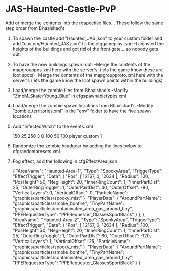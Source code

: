 # JAS-Haunted-Castle-PvP

Add or merge the contents into the respective files... These follow the same step order from Bhaalshad's

  1) To spawn the castle add "Haunted_JAS.json" to your custom folder and add "custom/Haunted_JAS.json" to the cfggameplay.json
      -I adjusted the heights of the buildings and got rid of the front gate... so nobody gets out.
     
  2) To have the new buildings spawn loot:
     -Merge the contents of the mapgrouppos.xml here with the server's. (lets the game know these are loot spots)
     -Merge the contents of the mapgroupproto.xml here with the server's (lets the game know the loot spawn points within the buildings)
     
  3) Load/merge the zombie files from Bhaalshad's
      -Modify "ZmbM_SkaterYoung_Blue" in cfgspawnabletypes.xml

        <type name="ZmbM_SkaterYoung_Blue">
        		<attachments preset="ZombieWitchHats" />
        		<attachments><item name="CrookedNose" /></attachments>
        		<attachments><item name="HighCapacityVest_Black" /></attachments>
        		<attachments><item name="BomberJacket_Black" /></attachments>
        		<attachments><item name="CargoPants_Black" /></attachments>
        		<cargo chance="0.25"><item name="TetracyclineAntibiotics" /></cargo>
        		<cargo chance="0.25"><item name="EasterEgg" /></cargo>		
        		<cargo preset="foodArmy" />
        </type>

  4) Load/merge the zombie spawn locations from Bhaalshad's
      -Modify "zombie_territories.xml" in the "env" folder to have the five spawn locations

        <zone name="InfectedWitch" smin="4" smax="8" dmin="4" dmax="10" x="12111.0" z="12694.0" r="140"/>
        <zone name="InfectedWitch" smin="4" smax="8" dmin="4" dmax="10" x="12240.0" z="12638.0" r="140"/>
        <zone name="InfectedWitch" smin="4" smax="8" dmin="4" dmax="10" x="12228.0" z="12550.0" r="140"/>
        <zone name="InfectedWitch" smin="4" smax="8" dmin="4" dmax="10" x="12088.0" z="12603.0" r="140"/>	
        <zone name="InfectedWitch" smin="4" smax="8" dmin="4" dmax="10" x="12207.0" z="12749.0" r="140"/>

  5) Add "InfectedWitch" to the events.xml

       <event name="InfectedWitch">
            <nominal>150</nominal>
            <min>25</min>
            <max>250</max>
            <lifetime>3</lifetime>
            <restock>0</restock>
            <saferadius>100</saferadius>
            <distanceradius>50</distanceradius>
            <cleanupradius>100</cleanupradius>
            <flags deletable="0" init_random="0" remove_damaged="1"/>
            <position>player</position>
            <limit>custom</limit>
            <active>1</active>
            <children>
                <child lootmax="5" lootmin="0" max="0" min="100" type="ZmbM_SkaterYoung_Blue"/>
            </children>
       </event>

  6) Randomize the zombie headgear by adding the lines below to cfgrandompresets.xml

      <attachments chance="1.00" name="ZombieWitchHats"> 
          <item name="WitchHat" chance="0.33" />
          <item name="GreatHelm" chance="0.33" />
          <item name="PumpkinHelmet" chance="0.33" />
      </attachments>

  7) Fog effect, add the following in cfgEffectArea.json

        {   "AreaName": "Haunted-Area-1", 
            "Type": "SpookyArea", 
            "TriggerType": "EffectTrigger",
            "Data": { 
                "Pos": [ 12167, 0, 12634 ],
                "Radius": 100,
                "PosHeight":50,
                "NegHeight": 20,
                "InnerRingCount": 1,
                "InnerPartDist": 25,
                "OuterRingToggle": 1, 
                "OuterPartDist": 40,
                "OuterOffset": -80, 
                "VerticalLayers": 0,
                "VerticalOffset": 0,
                "ParticleName": "graphics/particles/spooky_mist"
                },
            "PlayerData": {
                "AroundPartName": "graphics/particles/smoke_bonfire",
                "TinyPartName": "graphics/particles/contaminated_area_gas_around_tiny",
                "PPERequesterType": "PPERequester_GlassesSportBlack"
            }
        },
        {     "AreaName": "Haunted-Area-2", 
            "Type": "SpookyArea", 
            "TriggerType": "EffectTrigger",
            "Data": { 
                "Pos": [ 12167, 0, 12634 ],
                "Radius": 100,
                "PosHeight":50,
                "NegHeight": 20,
                "InnerRingCount": 1,
                "InnerPartDist": 25,
                "OuterRingToggle": 1, 
                "OuterPartDist": 60,
                "OuterOffset": -120, 
                "VerticalLayers": 1,
                "VerticalOffset": 25,
                "ParticleName": "graphics/particles/spooky_mist"
                },
            "PlayerData": {
                "AroundPartName": "graphics/particles/smoke_bonfire",
                "TinyPartName": "graphics/particles/contaminated_area_gas_around_tiny",
                "PPERequesterType": "PPERequester_GlassesSportBlack"
            }
        }
